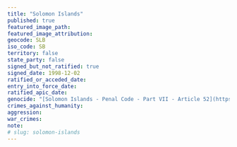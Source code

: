 ```yaml
---
title: "Solomon Islands"
published: true
featured_image_path:
featured_image_attribution:
geocode: SLB
iso_code: SB
territory: false
state_party: false
signed_but_not_ratified: true
signed_date: 1998-12-02
ratified_or_acceded_date:
entry_into_force_date:
ratified_apic_date:
genocide: "[Solomon Islands - Penal Code - Part VII - Article 52](https://iccdb.hrlc.net/data/doc/604/keyword/46/)"
crimes_against_humanity:
aggression:
war_crimes:
note:
# slug: solomon-islands
---
```

